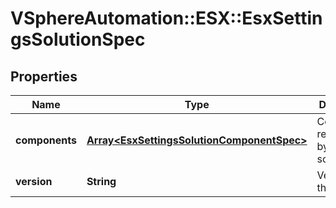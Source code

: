 # VSphereAutomation::ESX::EsxSettingsSolutionSpec

## Properties
Name | Type | Description | Notes
------------ | ------------- | ------------- | -------------
**components** | [**Array&lt;EsxSettingsSolutionComponentSpec&gt;**](EsxSettingsSolutionComponentSpec.md) | Components registered by the solution. | 
**version** | **String** | Version of the solution. | 


